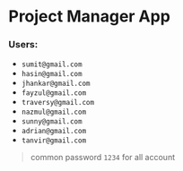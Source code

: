 # Project Manager App

### Users:

- `sumit@gmail.com`
- `hasin@gmail.com`
- `jhankar@gmail.com`
- `fayzul@gmail.com`
- `traversy@gmail.com`
- `nazmul@gmail.com`
- `sunny@gmail.com`
- `adrian@gmail.com`
- `tanvir@gmail.com`

> common password `1234` for all account
